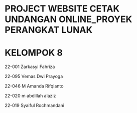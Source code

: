 <h1>PROJECT WEBSITE CETAK UNDANGAN ONLINE_PROYEK PERANGKAT LUNAK</h1>
<h1>KELOMPOK 8</h1>
<P>22-001 Zarkasyi Fahriza </P>
<P>22-095 Vemas Dwi Prayoga </P>
<P>22-046 M Amanda Rifqianto </P>
<P>22-020 m abdillah alaziz</P>
<P>22-019 Syaiful Rochmandani</P>



